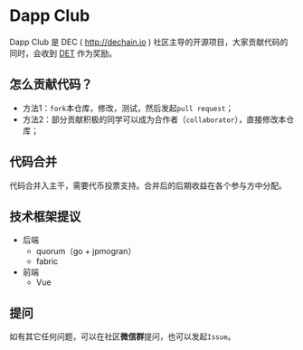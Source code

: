 # Dapp Club
Dapp Club 是 DEC ( http://dechain.io ) 社区主导的开源项目，大家贡献代码的同时，会收到 [DET](https://etherscan.io/token/0xf72da6e99b864e26e3a386f2cc6022882ecb1125) 作为奖励。

## 怎么贡献代码？
- 方法1：`fork`本仓库，修改，测试，然后发起`pull request`；
- 方法2：部分贡献积极的同学可以成为合作者（`collaborator`），直接修改本仓库；

## 代码合并

代码合并入主干，需要代币投票支持。合并后的后期收益在各个参与方中分配。

## 技术框架提议

- 后端
  - quorum（go + jpmogran）
  - fabric
- 前端
  - Vue

## 提问
如有其它任何问题，可以在社区**微信群**提问，也可以发起`Issue`。
